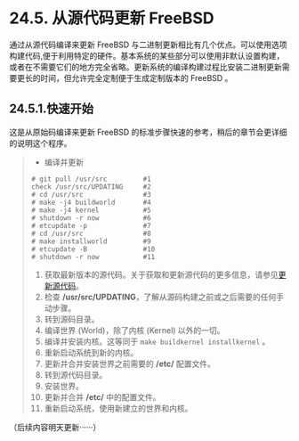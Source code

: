 # 24.5. 从源代码更新 FreeBSD

通过从源代码编译来更新 FreeBSD 与二进制更新相比有几个优点。可以使用选项构建代码,便于利用特定的硬件。基本系统的某些部分可以使用非默认设置构建，或者在不需要它们的地方完全省略。更新系统的编译构建过程比安装二进制更新需要更长的时间，但允许完全定制便于生成定制版本的 FreeBSD 。

## 24.5.1.快速开始

这是从原始码编译来更新 FreeBSD 的标准步骤快速的参考，稍后的章节会更详细的说明这个程序。

> - 编译并更新
> 
> ```
> # git pull /usr/src         #1
> check /usr/src/UPDATING     #2
> # cd /usr/src               #3
> # make -j4 buildworld       #4
> # make -j4 kernel           #5
> # shutdown -r now           #6
> # etcupdate -p              #7
> # cd /usr/src               #8
> # make installworld         #9
> # etcupdate -B              #10
> # shutdown -r now           #11
> ```
> 
> 1. 获取最新版本的源代码。关于获取和更新源代码的更多信息，请参见[更新源代码](https://docs.freebsd.org/en/books/handbook/cutting-edge/#updating-src-obtaining-src)。
> 2. 检查 **/usr/src/UPDATING**，了解从源码构建之前或之后需要的任何手动步骤。
> 3. 转到源码目录。
> 4. 编译世界 (World)，除了内核 (Kernel) 以外的一切。
> 5. 编译并安装内核。这等同于 `make buildkernel installkernel` 。
> 6. 重新启动系统到新的内核。
> 7. 更新并合并安装世界之前需要的 **/etc/** 配置文件。
> 8. 转到源代码目录。
> 9. 安装世界。
> 10. 更新并合并 **/etc/** 中的配置文件。
> 11. 重新启动系统，使用新建立的世界和内核。
> 

（后续内容明天更新······）
